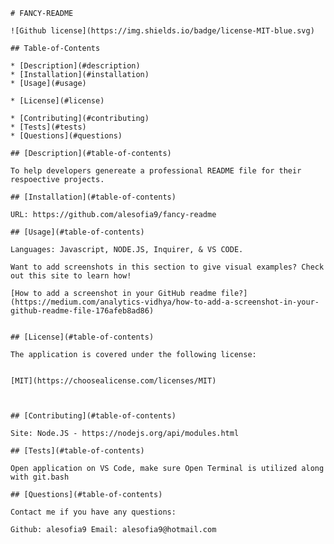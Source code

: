     # FANCY-README
    
    ![Github license](https://img.shields.io/badge/license-MIT-blue.svg)
  
    ## Table-of-Contents
  
    * [Description](#description)
    * [Installation](#installation)
    * [Usage](#usage)
    
    * [License](#license)
      
    * [Contributing](#contributing)
    * [Tests](#tests)
    * [Questions](#questions)
    
    ## [Description](#table-of-contents)
    
    To help developers genereate a professional README file for their respoective projects.
  
    ## [Installation](#table-of-contents)
  
    URL: https://github.com/alesofia9/fancy-readme
  
    ## [Usage](#table-of-contents)
  
    Languages: Javascript, NODE.JS, Inquirer, & VS CODE.
    
    Want to add screenshots in this section to give visual examples? Check out this site to learn how!
    
    [How to add a screenshot in your GitHub readme file?](https://medium.com/analytics-vidhya/how-to-add-a-screenshot-in-your-github-readme-file-176afeb8ad86)
    
    
    ## [License](#table-of-contents)
  
    The application is covered under the following license:
  
    
    [MIT](https://choosealicense.com/licenses/MIT)
      
      
  
    ## [Contributing](#table-of-contents)
    
    Site: Node.JS - https://nodejs.org/api/modules.html
  
    ## [Tests](#table-of-contents)
  
    Open application on VS Code, make sure Open Terminal is utilized along with git.bash
  
    ## [Questions](#table-of-contents)

    Contact me if you have any questions:

    Github: alesofia9 Email: alesofia9@hotmail.com